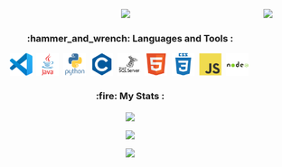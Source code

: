<p align="left"> <img align="right" src="https://shields-io-visitor-counter.herokuapp.com/badge?page=serkankorkut17&label=Counter&labelColor=000000&logo=GitHub&logoColor=FFFFFF&color=1D70B8&style=for-the-badge"/> </p>


<div id="header" align="center">
  <img src="https://media.giphy.com/media/3oKIPnAiaMCws8nOsE/giphy.gif" width="500"/>
</div>
<div align="center">
 <h3 align="center">:hammer_and_wrench: Languages and Tools :</h3>
  <img src="https://github.com/devicons/devicon/blob/master/icons/vscode/vscode-original.svg" title="Vscode" alt="vscode" width="40" height="40"/>&nbsp;
  <img src="https://github.com/devicons/devicon/blob/master/icons/java/java-original-wordmark.svg" title="Java" alt="Java" width="40" height="40"/>&nbsp;
  <img src="https://github.com/devicons/devicon/blob/master/icons/python/python-original-wordmark.svg" title="Python" alt="Python" width="40" height="40"/>&nbsp;
  <img src="https://github.com/devicons/devicon/blob/master/icons/c/c-plain.svg" title="C" alt="C" width="40" height="40"/>&nbsp;
   <img src="https://github.com/devicons/devicon/blob/master/icons/microsoftsqlserver/microsoftsqlserver-plain-wordmark.svg" title="MSSQL" alt="MSSQL" width="40" height="40"/>&nbsp;
    <img src="https://github.com/devicons/devicon/blob/master/icons/html5/html5-original.svg" title="HTML5" alt="HTML" width="40" height="40"/>&nbsp;
  <img src="https://github.com/devicons/devicon/blob/master/icons/css3/css3-plain-wordmark.svg"  title="CSS3" alt="CSS" width="40" height="40"/>&nbsp;
  <img src="https://github.com/devicons/devicon/blob/master/icons/javascript/javascript-original.svg" title="JavaScript" alt="JavaScript" width="40" height="40"/>&nbsp;
  <img src="https://github.com/devicons/devicon/blob/master/icons/nodejs/nodejs-original-wordmark.svg" title="NodeJS" alt="NodeJS" width="40" height="40"/>&nbsp;
 
  <br>

  <h3 align="center">:fire: My Stats :</h3>

<p> <img align="center" src="http://github-readme-streak-stats.herokuapp.com?user=serkankorkut17&theme=dark&background=000000"/> </p>

<p> <img align="center" src="https://github-readme-stats.vercel.app/api/top-langs/?username=serkankorkut17&layout=compact&theme=vision-friendly-dark"/> </p>

<p> <img align="center" src="https://github-readme-stats.vercel.app/api?username=serkankorkut17&count_private=true&show_icons=true&theme=vision-friendly-dark"/> </p>
</div>

<!--
**serkankorkut17/serkankorkut17** is a ✨ _special_ ✨ repository because its `README.md` (this file) appears on your GitHub profile.
[![Top Langs](https://github-readme-stats.vercel.app/api/top-langs/?username=serkankorkut17)](https://github.com/anuraghazra/github-readme-stats)
Here are some ideas to get you started:

https://www.sitepoint.com/github-profile-readme/
https://github.com/anuraghazra/github-readme-stats
https://sarah-hart-landolt.medium.com/6-easy-steps-to-create-a-beautiful-github-profile-readme-edc7840b2c7
https://github.com/devicons/devicon/tree/master/icons

- 🔭 I’m currently working on ...
- 🌱 I’m currently learning ...
- 👯 I’m looking to collaborate on ...
- 🤔 I’m looking for help with ...
- 💬 Ask me about ...
- 📫 How to reach me: ...
- 😄 Pronouns: ...
- ⚡ Fun fact: ...

<div align="center" id="badges">
  <a href="https://tr.linkedin.com/in/serkankorkut17">
    <img src="https://img.shields.io/badge/LinkedIn-blue?style=for-the-badge&logo=linkedin&logoColor=white" alt="LinkedIn Badge"/>
  </a>
  <a href="your-youtube-URL">
    <img src="https://img.shields.io/badge/YouTube-red?style=for-the-badge&logo=youtube&logoColor=white" alt="Youtube Badge"/>
  </a>
  <a href="your-twitter-URL">
    <img src="https://img.shields.io/badge/Twitter-blue?style=for-the-badge&logo=twitter&logoColor=white" alt="Twitter Badge"/>
  </a>
</div>


<p align="left"> <img align="center" src="[![GitHub Streak](http://github-readme-streak-stats.herokuapp.com?user=serkankorkut17&theme=dark&background=000000)](https://git.io/streak-stats)"/> </p>

<p align="left"> <img align="center" src="[![Top Langs](https://github-readme-stats.vercel.app/api/top-langs/?username=serkankorkut17&layout=compact&theme=vision-friendly-dark)](https://github.com/anuraghazra/github-readme-stats)"/> </p>

<p align="left"> <img align="center" src="[![GitHub stats](https://github-readme-stats.vercel.app/api?username=serkankorkut17&count_private=true&show_icons=true&theme=vision-friendly-dark)](https://github.com/anuraghazra/github-readme-stats)"/> </p>
-->
